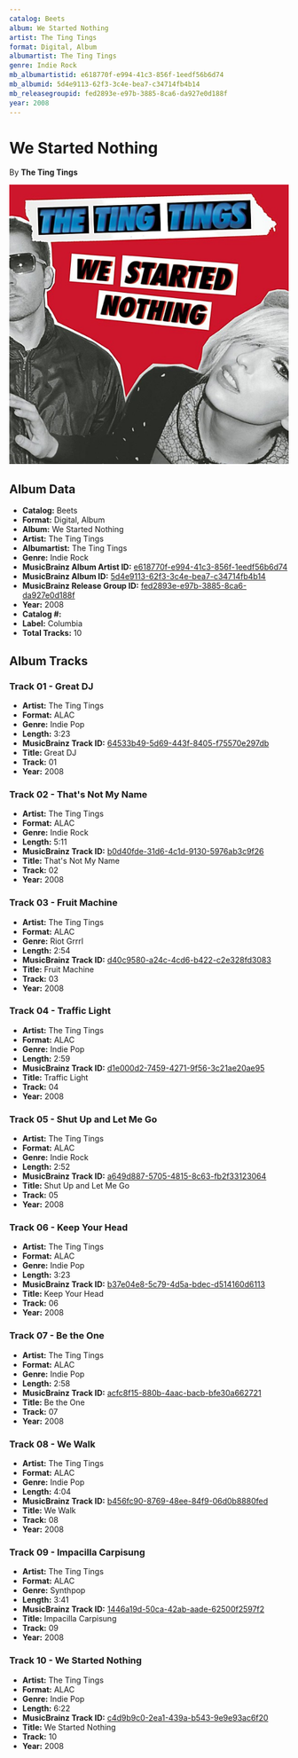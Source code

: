 ```yaml
---
catalog: Beets
album: We Started Nothing
artist: The Ting Tings
format: Digital, Album
albumartist: The Ting Tings
genre: Indie Rock
mb_albumartistid: e618770f-e994-41c3-856f-1eedf56b6d74
mb_albumid: 5d4e9113-62f3-3c4e-bea7-c34714fb4b14
mb_releasegroupid: fed2893e-e97b-3885-8ca6-da927e0d188f
year: 2008
---
```


# We Started Nothing

By **The Ting Tings**

![](../../assets/beetscovers/The_Ting_Tings-We_Started_Nothing.jpg)

## Album Data

- **Catalog:** Beets
- **Format:** Digital, Album
- **Album:** We Started Nothing
- **Artist:** The Ting Tings
- **Albumartist:** The Ting Tings
- **Genre:** Indie Rock
- **MusicBrainz Album Artist ID:** [e618770f-e994-41c3-856f-1eedf56b6d74](https://musicbrainz.org/artist/e618770f-e994-41c3-856f-1eedf56b6d74)
- **MusicBrainz Album ID:** [5d4e9113-62f3-3c4e-bea7-c34714fb4b14](https://musicbrainz.org/release/5d4e9113-62f3-3c4e-bea7-c34714fb4b14)
- **MusicBrainz Release Group ID:** [fed2893e-e97b-3885-8ca6-da927e0d188f](https://musicbrainz.org/release-group/fed2893e-e97b-3885-8ca6-da927e0d188f)
- **Year:** 2008
- **Catalog #:** 
- **Label:** Columbia
- **Total Tracks:** 10

## Album Tracks

### Track 01 - Great DJ

- **Artist:** The Ting Tings
- **Format:** ALAC
- **Genre:** Indie Pop
- **Length:** 3:23
- **MusicBrainz Track ID:** [64533b49-5d69-443f-8405-f75570e297db](https://musicbrainz.org/recording/64533b49-5d69-443f-8405-f75570e297db)
- **Title:** Great DJ
- **Track:** 01
- **Year:** 2008

### Track 02 - That's Not My Name

- **Artist:** The Ting Tings
- **Format:** ALAC
- **Genre:** Indie Rock
- **Length:** 5:11
- **MusicBrainz Track ID:** [b0d40fde-31d6-4c1d-9130-5976ab3c9f26](https://musicbrainz.org/recording/b0d40fde-31d6-4c1d-9130-5976ab3c9f26)
- **Title:** That's Not My Name
- **Track:** 02
- **Year:** 2008

### Track 03 - Fruit Machine

- **Artist:** The Ting Tings
- **Format:** ALAC
- **Genre:** Riot Grrrl
- **Length:** 2:54
- **MusicBrainz Track ID:** [d40c9580-a24c-4cd6-b422-c2e328fd3083](https://musicbrainz.org/recording/d40c9580-a24c-4cd6-b422-c2e328fd3083)
- **Title:** Fruit Machine
- **Track:** 03
- **Year:** 2008

### Track 04 - Traffic Light

- **Artist:** The Ting Tings
- **Format:** ALAC
- **Genre:** Indie Pop
- **Length:** 2:59
- **MusicBrainz Track ID:** [d1e000d2-7459-4271-9f56-3c21ae20ae95](https://musicbrainz.org/recording/d1e000d2-7459-4271-9f56-3c21ae20ae95)
- **Title:** Traffic Light
- **Track:** 04
- **Year:** 2008

### Track 05 - Shut Up and Let Me Go

- **Artist:** The Ting Tings
- **Format:** ALAC
- **Genre:** Indie Rock
- **Length:** 2:52
- **MusicBrainz Track ID:** [a649d887-5705-4815-8c63-fb2f33123064](https://musicbrainz.org/recording/a649d887-5705-4815-8c63-fb2f33123064)
- **Title:** Shut Up and Let Me Go
- **Track:** 05
- **Year:** 2008

### Track 06 - Keep Your Head

- **Artist:** The Ting Tings
- **Format:** ALAC
- **Genre:** Indie Pop
- **Length:** 3:23
- **MusicBrainz Track ID:** [b37e04e8-5c79-4d5a-bdec-d514160d6113](https://musicbrainz.org/recording/b37e04e8-5c79-4d5a-bdec-d514160d6113)
- **Title:** Keep Your Head
- **Track:** 06
- **Year:** 2008

### Track 07 - Be the One

- **Artist:** The Ting Tings
- **Format:** ALAC
- **Genre:** Indie Pop
- **Length:** 2:58
- **MusicBrainz Track ID:** [acfc8f15-880b-4aac-bacb-bfe30a662721](https://musicbrainz.org/recording/acfc8f15-880b-4aac-bacb-bfe30a662721)
- **Title:** Be the One
- **Track:** 07
- **Year:** 2008

### Track 08 - We Walk

- **Artist:** The Ting Tings
- **Format:** ALAC
- **Genre:** Indie Pop
- **Length:** 4:04
- **MusicBrainz Track ID:** [b456fc90-8769-48ee-84f9-06d0b8880fed](https://musicbrainz.org/recording/b456fc90-8769-48ee-84f9-06d0b8880fed)
- **Title:** We Walk
- **Track:** 08
- **Year:** 2008

### Track 09 - Impacilla Carpisung

- **Artist:** The Ting Tings
- **Format:** ALAC
- **Genre:** Synthpop
- **Length:** 3:41
- **MusicBrainz Track ID:** [1446a19d-50ca-42ab-aade-62500f2597f2](https://musicbrainz.org/recording/1446a19d-50ca-42ab-aade-62500f2597f2)
- **Title:** Impacilla Carpisung
- **Track:** 09
- **Year:** 2008

### Track 10 - We Started Nothing

- **Artist:** The Ting Tings
- **Format:** ALAC
- **Genre:** Indie Pop
- **Length:** 6:22
- **MusicBrainz Track ID:** [c4d9b9c0-2ea1-439a-b543-9e9e93ac6f20](https://musicbrainz.org/recording/c4d9b9c0-2ea1-439a-b543-9e9e93ac6f20)
- **Title:** We Started Nothing
- **Track:** 10
- **Year:** 2008

